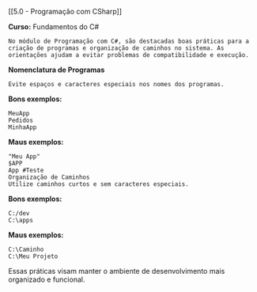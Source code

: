 [[5.0 - Programação com CSharp]]

**Curso:** Fundamentos do C# 

```
No módulo de Programação com C#, são destacadas boas práticas para a criação de programas e organização de caminhos no sistema. As orientações ajudam a evitar problemas de compatibilidade e execução.
```

**Nomenclatura de Programas**
```
Evite espaços e caracteres especiais nos nomes dos programas.
```
**Bons exemplos:**
```
MeuApp
Pedidos
MinhaApp
```
**Maus exemplos:**
```
"Meu App"
$APP
App #Teste
Organização de Caminhos
Utilize caminhos curtos e sem caracteres especiais.
```
**Bons exemplos:**
```
C:/dev
C:\apps
```
**Maus exemplos:**
```
C:\Caminho
C:\Meu Projeto
```
Essas práticas visam manter o ambiente de desenvolvimento mais organizado e funcional.

